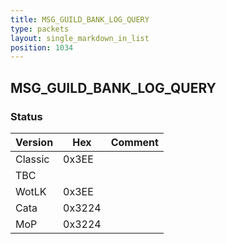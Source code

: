 ```yaml
---
title: MSG_GUILD_BANK_LOG_QUERY
type: packets
layout: single_markdown_in_list
position: 1034
---
```


## MSG_GUILD_BANK_LOG_QUERY

### Status

Version    | Hex        | Comment
---------- | ---------- | ---------- 
Classic    | 0x3EE      | 
TBC        |            | 
WotLK      | 0x3EE      | 
Cata       | 0x3224     | 
MoP        | 0x3224     | 